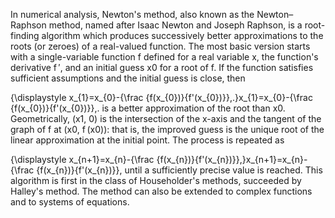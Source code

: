 In numerical analysis, Newton's method, also known as the Newton–Raphson method, named after Isaac Newton and Joseph Raphson, is a root-finding algorithm which produces successively better approximations to the roots (or zeroes) of a real-valued function. The most basic version starts with a single-variable function f defined for a real variable x, the function's derivative f ′, and an initial guess x0 for a root of f. If the function satisfies sufficient assumptions and the initial guess is close, then

{\displaystyle x_{1}=x_{0}-{\frac {f(x_{0})}{f'(x_{0})}}\,.}x_{1}=x_{0}-{\frac {f(x_{0})}{f'(x_{0})}}\,.
is a better approximation of the root than x0. Geometrically, (x1, 0) is the intersection of the x-axis and the tangent of the graph of f at (x0, f (x0)): that is, the improved guess is the unique root of the linear approximation at the initial point. The process is repeated as

{\displaystyle x_{n+1}=x_{n}-{\frac {f(x_{n})}{f'(x_{n})}}\,}x_{n+1}=x_{n}-{\frac {f(x_{n})}{f'(x_{n})}}\,
until a sufficiently precise value is reached. This algorithm is first in the class of Householder's methods, succeeded by Halley's method. The method can also be extended to complex functions and to systems of equations.
